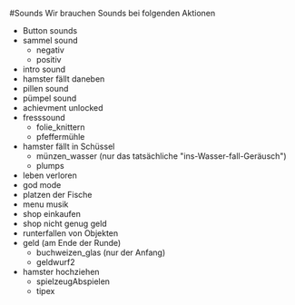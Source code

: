 #Sounds
Wir brauchen Sounds bei folgenden Aktionen

* Button sounds
* sammel sound
    * negativ
    * positiv
* intro sound
* hamster fällt daneben
* pillen sound
* pümpel sound
* achievment unlocked
* fresssound
    * folie_knittern
    * pfeffermühle
* hamster fällt in Schüssel
    * münzen_wasser (nur das tatsächliche "ins-Wasser-fall-Geräusch")
    * plumps
* leben verloren
* god mode
* platzen der Fische
* menu musik
* shop einkaufen
* shop nicht genug geld
* runterfallen von Objekten
* geld (am Ende der Runde)
    * buchweizen_glas (nur der Anfang)
    * geldwurf2
* hamster hochziehen
    * spielzeugAbspielen
    * tipex
